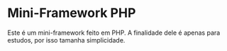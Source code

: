 # Mini-Framework PHP

Este é um mini-framework feito em PHP. A finalidade dele é apenas para estudos, por isso tamanha simplicidade. 